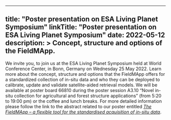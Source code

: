
---
title: "Poster presentation on ESA Living Planet Symposium"
linkTitle: "Poster presentation on ESA Living Planet Symposium"
date: 2022-05-12
description: >
  Concept, structure and options of the FieldMApp.
---

We invite you, to join us at the ESA Living Planet Symposium held at World Conference Center, in Bonn, Germany on Wednesday 25 May 2022. Learn more about the concept, structure and options that the FieldMApp offers for a standardized collection of in-situ data and who they can be deployed to calibrate, update and validate satellite-aided retrieval models.
We will be available at poster board 66810 during the poster session A3.10 “Novel in-situ collection for agricultural and forest structure applications” (from 5:20 to 19:00 pm) or the coffee and lunch breaks.
For more detailed information please follow the link to the abstract related to our poster entitled _[The FieldMApp – a flexible tool for the standardised acquisition of in-situ data](https://lps22.ollyservices.com/index.php@page_id=18446&v=List&do=15&day=all&ses=21355.html#)_.
